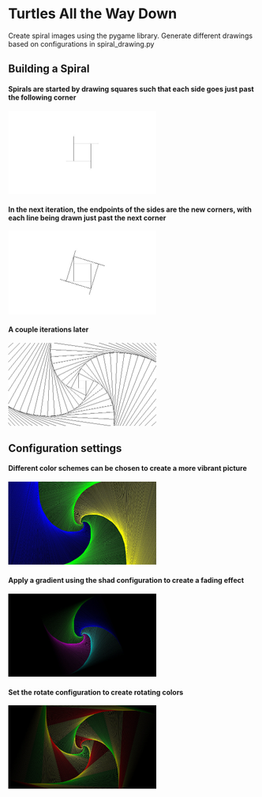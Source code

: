 # Turtles All the Way Down
Create spiral images using the pygame library.
Generate different drawings based on configurations in spiral_drawing.py

## Building a Spiral
#### Spirals are started by drawing squares such that each side goes just past the following corner
<img src="images/example1.jpeg" width="300">

#### In the next iteration, the endpoints of the sides are the new corners, with each line being drawn just past the next corner
<img src="images/example2.jpeg" width="300">

#### A couple iterations later
<img src="images/example3.jpeg" width="300">
  
## Configuration settings
#### Different color schemes can be chosen to create a more vibrant picture
<img src="images/summer.jpeg" width="300">

#### Apply a gradient using the shad configuration to create a fading effect
<img src="images/ocean.jpeg" width="300">

#### Set the rotate configuration to create rotating colors
<img src="images/carousel.jpeg" width="300">
